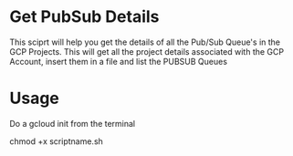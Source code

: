 # Get PubSub Details

This sciprt will help you get the details of all the Pub/Sub Queue's in the GCP Projects. This will get all the project details associated with the GCP Account, insert them in a file and list the PUBSUB Queues

# Usage

Do a gcloud init from the terminal 

chmod +x scriptname.sh
